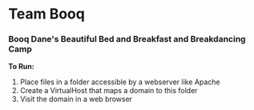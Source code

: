 # Team Booq
### Booq Dane's Beautiful Bed and Breakfast and Breakdancing Camp

**To Run:**

1. Place files in a folder accessible by a webserver like Apache
2. Create a VirtualHost that maps a domain to this folder
3. Visit the domain in a web browser

